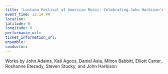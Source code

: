 ```yaml
---
title: 'Lontano Festival of American Music: Celebrating John Harbison's 70th Birthday'
event_time: 12:14 PM
location: 
latitude: 0
longitude: 0
performance_url: 
ticket_information_url: 
ensemble: 
conductor: 
---
```

Works by John Adams, Kati Agocs, Daniel Asia, Milton Babbitt, Elliott Carter, Roshanne Etezady, Steven Stucky, and John Harbison